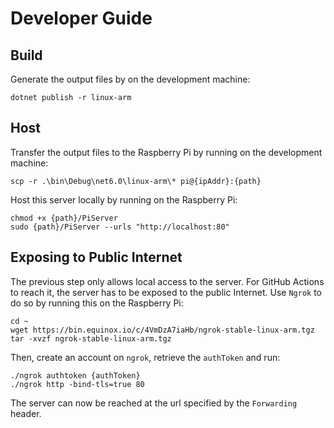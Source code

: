 ﻿# Developer Guide

## Build

Generate the output files by on the development machine:

```
dotnet publish -r linux-arm
```

## Host

Transfer the output files to the Raspberry Pi by running on the development machine:

```
scp -r .\bin\Debug\net6.0\linux-arm\* pi@{ipAddr}:{path}
```

Host this server locally by running on the Raspberry Pi:

```
chmod +x {path}/PiServer
sudo {path}/PiServer --urls "http://localhost:80"
```

## Exposing to Public Internet

The previous step only allows local access to the server. For GitHub Actions to reach it, the server has to be exposed to the public Internet. Use `Ngrok` to do so by running this on the Raspberry Pi:

```
cd ~
wget https://bin.equinox.io/c/4VmDzA7iaHb/ngrok-stable-linux-arm.tgz
tar -xvzf ngrok-stable-linux-arm.tgz
```

Then, create an account on `ngrok`, retrieve the `authToken` and run:

```
./ngrok authtoken {authToken}
./ngrok http -bind-tls=true 80
```

The server can now be reached at the url specified by the `Forwarding` header.
